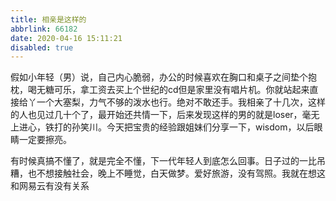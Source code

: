 ```yaml
---
title: 相亲是这样的
abbrlink: 66182
date: 2020-04-16 15:11:21
disabled: true
---
```


假如小年轻（男）说，自己内心脆弱，办公的时候喜欢在胸口和桌子之间垫个抱枕，喝无糖可乐，拿工资去买上个世纪的cd但是家里没有唱片机。你就站起来直接给丫一个大塞梨，力气不够的泼水也行。绝对不敢还手。我相亲了十几次，这样的人也见过几十个了，最开始还共情一下，后来发现这样的男的就是loser，毫无上进心，铁打的孙笑川。今天把宝贵的经验跟姐妹们分享一下，wisdom，以后眼睛一定要擦亮。

有时候真搞不懂了，就是完全不懂，下一代年轻人到底怎么回事。日子过的一比吊糟，也不想接触社会，晚上不睡觉，白天做梦。爱好旅游，没有驾照。我就在想这和网易云有没有关系

